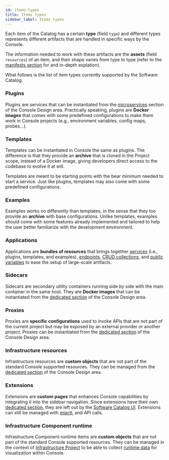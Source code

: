 ```yaml
---
id: items-types
title: Items types
sidebar_label: Items types
---
```


Each item of the Catalog has a certain **type** (field `type`) and different types represents different artifacts that are handled in specific ways by the Console.

The information needed to work with these artifacts are the **assets** (field `resources`) of an item, and their shape varies from type to type (refer to the [manifests section][items-manifest] for and in-depth explation).

What follows is the list of item types currently supported by the Software Catalog.

### Plugins

Plugins are services that can be instantiated from the [microservices](/development_suite/api-console/api-design/services.md) section of the Console Design area.
Practically speaking, plugins are **Docker images** that comes with some predefined configurations to make them work in Console projects (e.g., environment variables, config maps, probes...).

### Templates

Templates can be instantiated in Console the same as plugins. The difference is that they provide an **archive** that is cloned in the Project scope, instead of a Docker image, giving developers direct access to the codebase to evolve it at will.

Templates are meant to be starting points with the bear minimum needed to start a service. Just like plugins, templates may also come with some predefined configurations.

### Examples

Examples works no differently than templates, in the sense that they too provide an **archive** with base configurations. Unlike templates, examples should come with some features already implemented and tailored to help the user better familiarize with the development environment.

### Applications

Applications are **bundles of resources** that brings together [services](/development_suite/api-console/api-design/services.md) (i.e., plugins, templates, and examples), [endpoints](/development_suite/api-console/api-design/endpoints.md), [CRUD collections](/development_suite/api-console/api-design/crud_advanced.md), and [public variables](/development_suite/api-console/api-design/public_variables.md) to ease the setup of large-scale artifacts.

### Sidecars

Sidecars are secondary utility containers running side by side with the main container in the same host. They are **Docker images** that can be instantiated from the [dedicated section](/console/design-your-projects/sidecars.md) of the Console Design area.

### Proxies

Proxies are **specific configurations** used to invoke APIs that are not part of the current project but may be exposed by an external provider or another project. Proxies can be instantiated from the [dedicated section](/development_suite/api-console/api-design/proxy.md) of the Console Design area.

### Infrastructure resources

Infrastructure resources are **custom objects** that are not part of the standard Console supported resources. They can be managed from the [dedicated section](/console/design-your-projects/custom-resources/custom-resources.md) of the Console Design area.

### Extensions

Extensions are **custom pages** that enhances Console capabilities by integrating it into the sidebar navigation. Since extensions have their own [dedicated section](/console/company-configuration/extensions.md), they are left out by the [Software Catalog UI][ui]. Extensions can still be managed with [miactl][miactl], and API calls.

[miactl]: ../items-management/miactl.md
[ui]: ../items-management/ui.md
[items-manifest]: ../items-manifest//overview.md

### Infrastructure Component runtime

Infrastructure Component runtime items are **custom objects** that are not part of the standard Console supported resources. They can be managed in the context of [Infrastructure Project](/console/project-configuration/infrastructure-project.md) to be able to collect [runtime data](/console/project-configuration/infrastructure-project.md#runtime-visibility) for visualization within Console.
